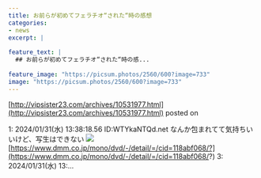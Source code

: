 ```yaml
---
title: お前らが初めてフェラチオ“された“時の感想
categories:
- news
excerpt: |
  
feature_text: |
  ## お前らが初めてフェラチオ“された“時の感...
  
feature_image: "https://picsum.photos/2560/600?image=733"
image: "https://picsum.photos/2560/600?image=733"
---
```


[http://vipsister23.com/archives/10531977.html](http://vipsister23.com/archives/10531977.html)
posted on 

<!--more-->

1: 2024/01/31(水) 13:38:18.56 ID:WTYkaNTQd.net なんか包まれてて気持ちいいけど、写生はできない ![](https://livedoor.blogimg.jp/vipsister23/imgs/d/2/d239ed24.gif) [https://www.dmm.co.jp/mono/dvd/-/detail/=/cid=118abf068/?](https://www.dmm.co.jp/mono/dvd/-/detail/=/cid=118abf068/?) 3: 2024/01/31(水) 13:...
